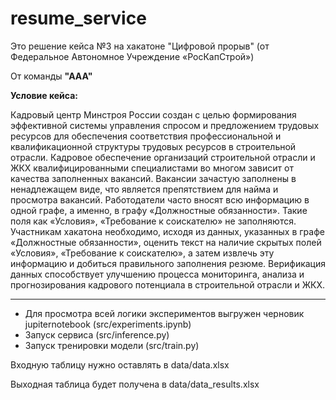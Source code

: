 # resume_service

Это решение кейса №3 на хакатоне "Цифровой прорыв" (от Федеральное Автономное Учреждение «РосКапСтрой»)

От команды **"ААА"**

**Условие кейса:**

Кадровый центр Минстроя России создан с целью формирования эффективной системы управления спросом и предложением трудовых ресурсов для обеспечения соответствия профессиональной и квалификационной структуры трудовых ресурсов в строительной отрасли. Кадровое обеспечение организаций строительной отрасли и ЖКХ квалифицированными специалистами во многом зависит от качества заполненных вакансий. Вакансии зачастую заполнены в ненадлежащем виде, что является препятствием для найма и просмотра вакансий. Работодатели часто вносят всю информацию в одной графе, а именно, в графу «Должностные обязанности». Такие поля как «Условия», «Требование к соискателю» не заполняются.  
Участникам хакатона необходимо, исходя из данных, указанных в графе «Должностные обязанности», оценить текст на наличие скрытых полей «Условия», «Требование к соискателю», а затем извлечь эту информацию и добиться правильного заполнения резюме. Верификация данных способствует улучшению процесса мониторинга, анализа и прогнозирования кадрового потенциала в строительной отрасли и ЖКХ.

--------------------

- Для просмотра всей логики экспериментов выгружен черновик jupiternotebook (src/experiments.ipynb)
- Запуск сервиса (src/inference.py) 
- Запуск тренировки модели (src/train.py)


Входную таблицу нужно оставлять в data/data.xlsx

Выходная таблица будет получена в data/data_results.xlsx

